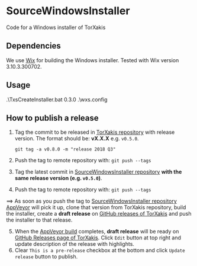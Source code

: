 # SourceWindowsInstaller
Code for a Windows installer of TorXakis

## Dependencies
We use [Wix](http://wixtoolset.org) for building the Windows installer.
Tested with Wix version 3.10.3.300702.

## Usage
.\TxsCreateInstaller.bat 0.3.0 .\wxs.config

## How to publish a release


1) Tag the commit to be released in [TorXakis repository](https://github.com/TorXakis/TorXakis) with release version. The format should be: **vX.X.X** e.g. `v0.5.0`.

   `git tag -a v0.8.0 -m "release 2018 Q3"`
2) Push the tag to remote repository with: `git push --tags`
3) Tag the latest commit in [SourceWindowsInstaller repository][2] **with the same release version (e.g. `v0.5.0`)**.
4) Push the tag to remote repository with: `git push --tags`

==> As soon as you push the tag to [SourceWindowsInstaller repository][2] [AppVeyor][3] will pick it up, clone that version from TorXakis repository, build the installer, create a **draft release** on [GitHub releases of TorXakis][1] and push the installer to that release.

5) When the [AppVeyor build][3] completes, **draft release** will be ready on [GitHub Releases page of TorXakis][1]. Click `Edit` button at top right and update description of the release with highlights.
6) Clear `This is a pre-release` checkbox at the bottom and click `Update release` button to publish.

[1]: https://github.com/TorXakis/TorXakis/releases
[2]: https://github.com/TorXakis/SourceWindowsInstaller
[3]: https://ci.appveyor.com/project/keremispirli/sourcewindowsinstaller/history
